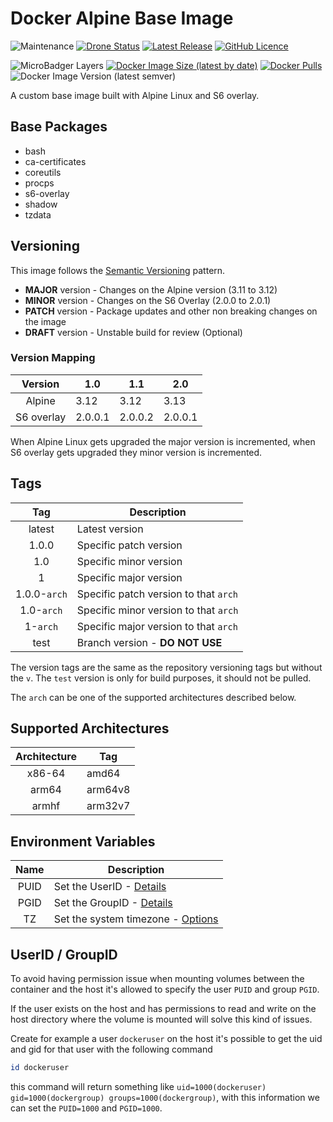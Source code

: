 # Docker Alpine Base Image

![Maintenance](https://img.shields.io/maintenance/yes/2020?style=plastic) [![Drone Status](https://img.shields.io/drone/build/fabiodcorreia/docker-base-alpine?style=plastic)](https://cloud.drone.io/fabiodcorreia/docker-base-alpine) [![Latest Release](https://img.shields.io/github/v/release/fabiodcorreia/docker-base-alpine?style=plastic)](https://github.com/fabiodcorreia/docker-base-alpine/releases/latest) [![GitHub Licence](https://img.shields.io/github/license/fabiodcorreia/docker-base-alpine?style=plastic)](https://github.com/fabiodcorreia/docker-base-alpine/blob/master/LICENSE)


![MicroBadger Layers](https://img.shields.io/microbadger/layers/fabiodcorreia/base-alpine?style=plastic) [![Docker Image Size (latest by date)](https://img.shields.io/docker/image-size/fabiodcorreia/base-alpine?style=plastic)](https://hub.docker.com/r/fabiodcorreia/base-alpine) [![Docker Pulls](https://img.shields.io/docker/pulls/fabiodcorreia/base-alpine?style=plastic)](https://hub.docker.com/r/fabiodcorreia/base-alpine) ![Docker Image Version (latest semver)](https://img.shields.io/docker/v/fabiodcorreia/base-alpine?sort=semver&style=plastic)

A custom base image built with Alpine Linux and S6 overlay.

## Base Packages

- bash
- ca-certificates
- coreutils
- procps
- s6-overlay
- shadow
- tzdata

## Versioning

This image follows the [Semantic Versioning](https://semver.org/) pattern.

- **MAJOR** version - Changes on the Alpine version (3.11 to 3.12)
- **MINOR** version - Changes on the S6 Overlay (2.0.0 to 2.0.1)
- **PATCH** version - Package updates and other non breaking changes on the image
- **DRAFT** version - Unstable build for review (Optional)

### Version Mapping

| Version    | 1.0     | 1.1     | 2.0     |
| :----:     | ---     | ---     | ----    |
| Alpine     | 3.12    | 3.12    | 3.13    |
| S6 overlay | 2.0.0.1 | 2.0.0.2 | 2.0.0.1 |

When Alpine Linux gets upgraded the major version is incremented, when S6 overlay gets upgraded they minor version is incremented.

## Tags

| Tag | Description |
| :----: | --- |
| latest | Latest version |
| 1.0.0 | Specific patch version |
| 1.0 | Specific minor version |
| 1 | Specific major version |
| 1.0.0-`arch` | Specific patch version to that `arch` |
| 1.0-`arch` | Specific minor version to that `arch` |
| 1-`arch` | Specific major version to that `arch` |
| test | Branch version - **DO NOT USE** |

The version tags are the same as the repository versioning tags but without the `v`. The `test` version is only for build purposes, it should not be pulled.

The `arch` can be one of the supported architectures described below.

## Supported Architectures

| Architecture | Tag |
| :----: | --- |
| x86-64 | amd64 |
| arm64 | arm64v8 |
| armhf | arm32v7 |


## Environment Variables

| Name | Description |
| :----: | --- |
| PUID | Set the UserID - [Details](#userid--groupid) |
| PGID | Set the GroupID - [Details](#userid--groupid) |
| TZ | Set the system timezone - [Options](https://en.wikipedia.org/wiki/List_of_tz_database_time_zones#List) |

## UserID / GroupID

To avoid having permission issue when mounting volumes between the container and the host it's allowed to specify the user `PUID` and group `PGID`.

If the user exists on the host and has permissions to read and write on the host directory where the volume is mounted will solve this kind of issues.

Create for example a user `dockeruser` on the host it's possible to get the uid and gid for that user with the following command

``` bash
id dockeruser
```
this command will return something like `uid=1000(dockeruser) gid=1000(dockergroup) groups=1000(dockergroup)`, with this information we can set the `PUID=1000` and `PGID=1000`.




